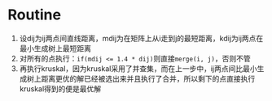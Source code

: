 # Routine

1. 设dij为ij两点间直线距离，mdij为在矩阵上从i走到j的最短距离，kdij为ij两点在最小生成树上最短距离
2. 对所有的点执行：`if(mdij <= 1.4 * dij)`则直接`merge(i, j)`，否则不管
3. 再执行kruskal，因为kruskal采用了并查集，而在上一步中，ij两点间比最小生成树上距离更优的解已经被选出来并且执行了合并，所以剩下的点直接执行kruskal得到的便是最优解